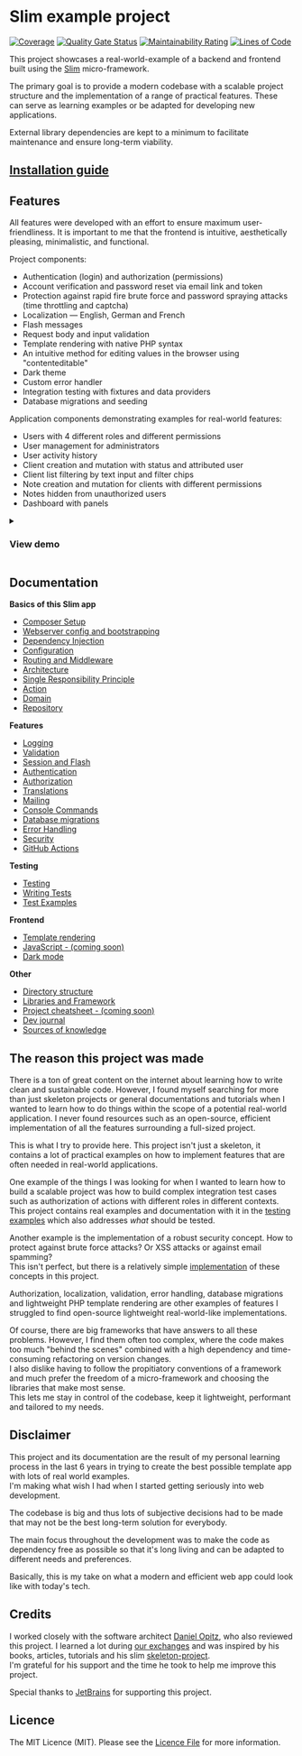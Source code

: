 # Slim example project

[![Coverage](https://sonarcloud.io/api/project_badges/measure?project=samuelgfeller_slim-example-project&metric=coverage)](https://sonarcloud.io/summary/new_code?id=samuelgfeller_slim-example-project)
[![Quality Gate Status](https://sonarcloud.io/api/project_badges/measure?project=samuelgfeller_slim-example-project&metric=alert_status)](https://sonarcloud.io/summary/new_code?id=samuelgfeller_slim-example-project)
[![Maintainability Rating](https://sonarcloud.io/api/project_badges/measure?project=samuelgfeller_slim-example-project&metric=sqale_rating)](https://sonarcloud.io/summary/new_code?id=samuelgfeller_slim-example-project)
[![Lines of Code](https://sonarcloud.io/api/project_badges/measure?project=samuelgfeller_slim-example-project&metric=ncloc)](https://sonarcloud.io/summary/new_code?id=samuelgfeller_slim-example-project)

This project showcases a real-world-example of a backend and frontend built using the
[Slim](https://www.slimframework.com/) micro-framework.

The primary goal is to provide a modern codebase with a scalable project structure and 
the implementation of a range of practical features.
These can serve as learning examples or be adapted for developing new 
applications. 

External library dependencies are kept to a minimum to facilitate maintenance and 
ensure long-term viability.

## [Installation guide](https://github.com/samuelgfeller/slim-example-project/wiki/Installation-guide)

## Features
All features were developed with an effort to ensure maximum user-friendliness. 
It is important to me that the frontend is intuitive, aesthetically pleasing, minimalistic, and functional.

Project components:
* Authentication (login) and authorization (permissions)
* Account verification and password reset via email link and token
* Protection against rapid fire brute force and password spraying attacks (time throttling and
  captcha)
* Localization — English, German and French
* Flash messages
* Request body and input validation
* Template rendering with native PHP syntax
* An intuitive method for editing values in the browser using "contenteditable"
* Dark theme
* Custom error handler
* Integration testing with fixtures and data providers
* Database migrations and seeding

Application components demonstrating examples for real-world features:
* Users with 4 different roles and different permissions
* User management for administrators
* User activity history
* Client creation and mutation with status and attributed user
* Client list filtering by text input and filter chips
* Note creation and mutation for clients with different permissions
* Notes hidden from unauthorized users 
* Dashboard with panels

<details>
  <summary><h3>View demo</h3></summary>

The project is currently designed for non-profit organizations or foundations that require a platform 
to manage the people they assist and maintain a record of communication through notes.

Link: [demo.slim-example-project.samuel-gfeller.ch](https://demo.slim-example-project.samuel-gfeller.ch)  
Usernames: `admin@user.com`, `managing-advisor@user.com`, `advisor@user.com`, `newcomer@user.com`  
Password: `12345678`  
The database is reset every half-hour.

</details>

## Documentation

**Basics of this Slim app**
 * [Composer Setup](https://github.com/samuelgfeller/slim-example-project/wiki/Composer)
 * [Webserver config and bootstrapping](https://github.com/samuelgfeller/slim-example-project/wiki/Webserver-config-and-bootstrapping)
 * [Dependency Injection](https://github.com/samuelgfeller/slim-example-project/wiki/Dependency-Injection)
 * [Configuration](https://github.com/samuelgfeller/slim-example-project/wiki/Configuration)
 * [Routing and Middleware](https://github.com/samuelgfeller/slim-example-project/wiki/Routing-and-middleware)
 * [Architecture](https://github.com/samuelgfeller/slim-example-project/wiki/Architecture)
 * [Single Responsibility Principle](https://github.com/samuelgfeller/slim-example-project/wiki/Single-Responsibility-Principle-(SRP))
 * [Action](https://github.com/samuelgfeller/slim-example-project/wiki/Single-Action-Controller)
 * [Domain](https://github.com/samuelgfeller/slim-example-project/wiki/Domain)
 * [Repository](https://github.com/samuelgfeller/slim-example-project/wiki/Repository)

**Features**
 * [Logging](https://github.com/samuelgfeller/slim-example-project/wiki/Logging)
 * [Validation](https://github.com/samuelgfeller/slim-example-project/wiki/Validation)
 * [Session and Flash](https://github.com/samuelgfeller/slim-example-project/wiki/Session-and-Flash-messages)
 * [Authentication](https://github.com/samuelgfeller/slim-example-project/wiki/Authentication)
 * [Authorization](https://github.com/samuelgfeller/slim-example-project/wiki/Authorization)
 * [Translations](https://github.com/samuelgfeller/slim-example-project/wiki/Translations)
 * [Mailing](https://github.com/samuelgfeller/slim-example-project/wiki/Mailing)
 * [Console Commands](https://github.com/samuelgfeller/slim-example-project/wiki/Console-Commands)
 * [Database migrations](https://github.com/samuelgfeller/slim-example-project/wiki/Database-Migrations)
 * [Error Handling](https://github.com/samuelgfeller/slim-example-project/wiki/Error-Handling)
 * [Security](https://github.com/samuelgfeller/slim-example-project/wiki/Security)
 * [GitHub Actions](https://github.com/samuelgfeller/slim-example-project/wiki/GitHub-Actions)

**Testing**
 * [Testing](https://github.com/samuelgfeller/slim-example-project/wiki/Testing)
 * [Writing Tests](https://github.com/samuelgfeller/slim-example-project/wiki/Writing-Tests)
 * [Test Examples](https://github.com/samuelgfeller/slim-example-project/wiki/Test-Examples)

**Frontend**
* [Template rendering](https://github.com/samuelgfeller/slim-example-project/wiki/Template-rendering)
* [JavaScript - (coming soon)](https://github.com/samuelgfeller/slim-example-project/wiki/JavaScript)
* [Dark mode](https://github.com/samuelgfeller/slim-example-project/wiki/Dark-Mode)

**Other**
 * [Directory structure](https://github.com/samuelgfeller/slim-example-project/wiki/Directory-structure)
 * [Libraries and Framework](https://github.com/samuelgfeller/slim-example-project/wiki/Libraries-and-Framework)
 * [Project cheatsheet - (coming soon)]()
 * [Dev journal](https://github.com/samuelgfeller/slim-example-project/wiki/Dev-journal)
 * [Sources of knowledge](https://github.com/samuelgfeller/slim-example-project/wiki/Sources-of-knowledge)

## The reason this project was made

There is a ton of great content on the internet about learning how to write clean and sustainable code. 
However, I found myself searching for more than just skeleton projects or general documentations
and tutorials when I wanted to learn how to do things within the scope of a potential real-world application.
I never found resources such as an open-source, efficient implementation of all the features surrounding a
full-sized project.

This is what I try to provide here. 
This project isn't just a skeleton, it contains a lot of practical examples on how to 
implement features that are often needed in real-world applications.

One example of the things I was looking for when I wanted to learn how to build a scalable project
was how to build complex integration test cases such as authorization of actions with different 
roles in different contexts.   
This project contains real examples and documentation with it in the [testing examples](https://github.com/samuelgfeller/slim-example-project/wiki/Testing-Examples)
which also addresses _what_ should be tested.

Another example is the implementation of a robust security concept. How to protect against brute force
attacks? Or XSS attacks or against email spamming?  
This isn't perfect, but there is a relatively simple
[implementation](https://github.com/samuelgfeller/slim-example-project/wiki/Security) of these
concepts in this project.

Authorization, localization, validation, error handling, database migrations and lightweight
PHP template rendering are other examples of features I struggled to find 
open-source lightweight real-world-like implementations.

Of course, there are big frameworks that have answers to all these problems. 
However, I find them often
too complex, where the code makes too much "behind the scenes" combined with a high dependency
and time-consuming refactoring on version changes.  
I also dislike having to follow the propitiatory conventions of a framework and
much prefer the freedom of a micro-framework and choosing the libraries that make most sense.   
This lets me stay in control of the codebase, keep it lightweight, 
performant and tailored to my needs.

## Disclaimer
This project and its documentation are the result of my personal learning process in the last 6 years
in trying to create the best possible template app with lots of real world examples.  
I'm making what wish I had when I started getting seriously into web development.  

The codebase is big and thus lots of subjective decisions had to be made that may not be the best
long-term solution for everybody.   

The main focus throughout the development was to make the code as dependency free as possible 
so that it's long living and can be adapted to different needs and preferences.

Basically, this is my take on what a modern and efficient web app could look like with today's
tech.

## Credits

I worked closely with the software architect 
[Daniel Opitz](https://odan.github.io/about.html), who also reviewed this project.
I learned a lot during 
[our exchanges](https://github.com/samuelgfeller/slim-example-project/wiki/Sources-of-knowledge#discussions)
and was inspired by his books, articles, tutorials and his slim 
[skeleton-project](https://github.com/odan/slim4-skeleton).  
I'm grateful for his support and the time he took to help me improve this project.

Special thanks to [JetBrains](https://jb.gg/OpenSource) for supporting this project.

## Licence

The MIT Licence (MIT). Please
see the [Licence File](https://github.com/samuelgfeller/slim-example-project/blob/master/LICENCE.txt) 
for more information.
